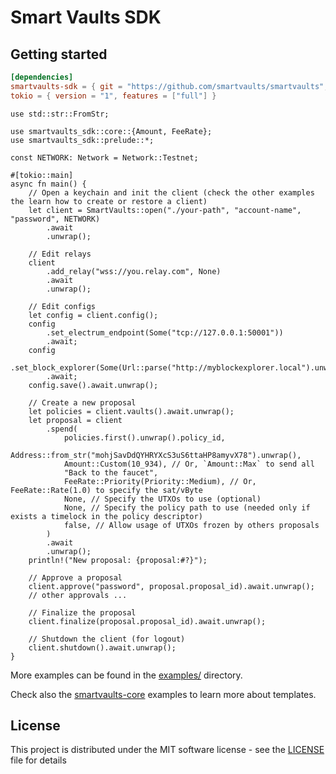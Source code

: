 # Smart Vaults SDK

## Getting started

```toml
[dependencies]
smartvaults-sdk = { git = "https://github.com/smartvaults/smartvaults", rev = "..." }
tokio = { version = "1", features = ["full"] }
```

```rust,no_run
use std::str::FromStr;

use smartvaults_sdk::core::{Amount, FeeRate};
use smartvaults_sdk::prelude::*;

const NETWORK: Network = Network::Testnet;

#[tokio::main]
async fn main() {
    // Open a keychain and init the client (check the other examples the learn how to create or restore a client)
    let client = SmartVaults::open("./your-path", "account-name", "password", NETWORK)
        .await
        .unwrap();

    // Edit relays
    client
        .add_relay("wss://you.relay.com", None)
        .await
        .unwrap();

    // Edit configs
    let config = client.config();
    config
        .set_electrum_endpoint(Some("tcp://127.0.0.1:50001"))
        .await;
    config
        .set_block_explorer(Some(Url::parse("http://myblockexplorer.local").unwrap()))
        .await;
    config.save().await.unwrap();

    // Create a new proposal
    let policies = client.vaults().await.unwrap();
    let proposal = client
        .spend(
            policies.first().unwrap().policy_id,
            Address::from_str("mohjSavDdQYHRYXcS3uS6ttaHP8amyvX78").unwrap(),
            Amount::Custom(10_934), // Or, `Amount::Max` to send all
            "Back to the faucet",
            FeeRate::Priority(Priority::Medium), // Or, FeeRate::Rate(1.0) to specify the sat/vByte
            None, // Specify the UTXOs to use (optional)
            None, // Specify the policy path to use (needed only if exists a timelock in the policy descriptor)
            false, // Allow usage of UTXOs frozen by others proposals
        )
        .await
        .unwrap();
    println!("New proposal: {proposal:#?}");

    // Approve a proposal
    client.approve("password", proposal.proposal_id).await.unwrap();
    // other approvals ...

    // Finalize the proposal
    client.finalize(proposal.proposal_id).await.unwrap();

    // Shutdown the client (for logout)
    client.shutdown().await.unwrap();
}
```

More examples can be found in the [examples/](https://github.com/smartvaults/smartvaults/tree/master/crates/smartvaults-sdk/examples) directory.

Check also the [smartvaults-core](https://github.com/smartvaults/smartvaults/tree/master/crates/smartvaults-core/examples) examples to learn more about templates.
    

## License

This project is distributed under the MIT software license - see the [LICENSE](../../LICENSE) file for details